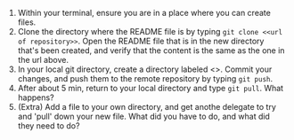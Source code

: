 1. Within your terminal, ensure you are in a place where you can create files.
2. Clone the directory where the README file is by typing `git clone <<url of repository>>`. Open the README file that is in the new directory that's been created, and verify that the content is the same as the one in the url above.
3. In your local git directory, create a directory labeled <<your first name>>. Commit your changes, and push them to the remote repository by typing `git push`.
4. After about 5 min, return to your local directory and type `git pull`. What happens?
5. (Extra) Add a file to your own directory, and get anothe delegate to try and 'pull' down your new file. What did you have to do, and what did they need to do?
